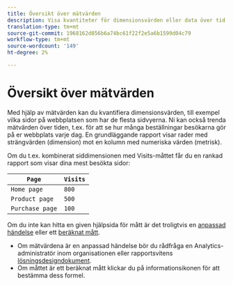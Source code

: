 ```yaml
---
title: Översikt över mätvärden
description: Visa kvantiteter för dimensionsvärden eller data över tid.
translation-type: tm+mt
source-git-commit: 1968162d856b6a74bc61f22f2e5a6b1599d04c79
workflow-type: tm+mt
source-wordcount: '149'
ht-degree: 2%

---
```



# Översikt över mätvärden

Med hjälp av mätvärden kan du kvantifiera dimensionsvärden, till exempel vilka sidor på webbplatsen som har de flesta sidvyerna. Ni kan också trenda mätvärden över tiden, t.ex. för att se hur många beställningar besökarna gör på er webbplats varje dag. En grundläggande rapport visar rader med strängvärden (dimension) mot en kolumn med numeriska värden (metrisk).

Om du t.ex. kombinerat siddimensionen med Visits-måttet får du en rankad rapport som visar dina mest besökta sidor:

| `Page` | `Visits` |
| --- | --- |
| `Home page` | `800` |
| `Product page` | `500` |
| `Purchase page` | `100` |

Om du inte kan hitta en given hjälpsida för mått är det troligtvis en [anpassad händelse](custom-events.md) eller ett [beräknat mått](../c-calcmetrics/cm-overview.md).

* Om mätvärdena är en anpassad händelse bör du rådfråga en Analytics-administratör inom organisationen eller rapportsvitens [lösningsdesigndokument](/help/implement/prepare/solution-design.md).
* Om måttet är ett beräknat mått klickar du på informationsikonen för att bestämma dess formel.
